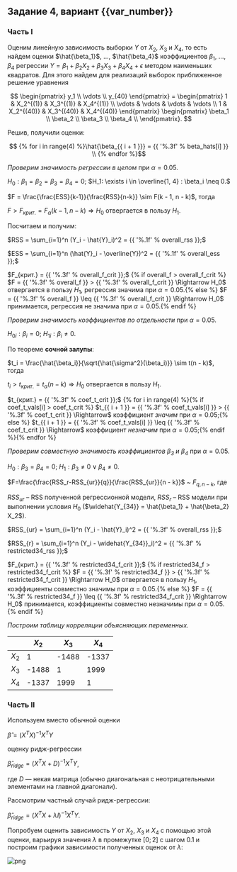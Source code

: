 ## Задание 4, вариант {{var_number}}

### Часть I

Оценим линейную зависимость выборки $Y$ от $X_2$, $X_3$ и $X_4$, то есть найдем оценки $\hat{\beta_1}$, ..., $\hat{\beta_4}$ коэффициентов $\beta_1$, ..., $\beta_4$ регрессии $Y = \beta_1 + \beta_2 X_2 + \beta_3 X_3 + \beta_4 X_4 + \epsilon$ методом наименьших квадратов. Для этого найдем для реализаций выборок приближенное решение уравнения

$$
 \begin{pmatrix}
	y_1 \\
	\vdots \\
	y_{40}
\end{pmatrix} = \begin{pmatrix}
	1 & X_2^{(1)} & X_3^{(1)} & X_4^{(1)} \\
	\vdots & \vdots & \vdots & \vdots \\
	1 & X_2^{(40)} & X_3^{(40)} & X_4^{(40)} 
\end{pmatrix} \begin{pmatrix}
	\beta_1 \\
	\beta_2 \\
	\beta_3 \\
	\beta_4 \\
\end{pmatrix}.
$$
  
Решив, получили оценки:

$$
{% for i in range(4) %}\hat{\beta_{{ i + 1 }}} = {{ '%.3f' % beta_hats[i] }} \\
{% endfor %}$$

*Проверим значимость регрессии в целом* при $\alpha = 0.05$.

$H_0: \beta_1 = \beta_2 = \beta_3 = \beta_4 = 0;$
$H_1: \exists i \in \overline{1, 4} : \beta_i \neq 0.$

$F = \frac{\frac{ESS}{k-1}}{\frac{RSS}{n-k}} \sim F(k - 1, n - k)$, тогда

$F > F_{крит.} = F_\alpha (k - 1, n - k) \Rightarrow H_0$ отвергается в пользу $H_1$.

Посчитаем и получим:

$RSS = \sum_{i=1}^n (Y_i - \hat{Y}_i)^2 = {{ '%.1f' % overall_rss }};$

$ESS = \sum_{i=1}^n (\hat{Y}_i - \overline{Y})^2 = {{ '%.1f' % overall_ess }};$

$F_{крит.} = {{ '%.3f' % overall_f_crit }};$
{% if overall_f > overall_f_crit %}
$F = {{ '%.3f' % overall_f }} > {{ '%.3f' % overall_f_crit }} \Rightarrow H_0$ отвергается в пользу $H_1$, регрессия значима при $\alpha = 0.05$.{% else %}
$F = {{ '%.3f' % overall_f }} \leq {{ '%.3f' % overall_f_crit }} \Rightarrow H_0$ принимается, регрессия не значима при $\alpha = 0.05$.{% endif %}

*Проверим значимость коэффициентов по отдельности* при $\alpha = 0.05$.
 
$H_{0i}: \beta_i = 0;$
$H_{1i}: \beta_i \neq 0.$

По теореме **сочной залупы**:

$t_i = \frac{\hat{\beta_i}}{\sqrt{\hat{\sigma^2}(\beta_i)}} \sim t(n - k)$, тогда

$t_i > t_{крит.} = t_\alpha (n - k) \Rightarrow H_0$ отвергается в пользу $H_1$.

$t_{крит.} = {{ '%.3f' % coef_t_crit }};$
{% for i in range(4) %}{% if coef_t_vals[i] > coef_t_crit %}
$t_{{ i + 1 }} = {{ '%.3f' % coef_t_vals[i] }} > {{ '%.3f' % coef_t_crit }} \Rightarrow$ коэффициент *значим* при $\alpha = 0.05$;{% else %}
$t_{{ i + 1 }} = {{ '%.3f' % coef_t_vals[i] }} \leq {{ '%.3f' % coef_t_crit }} \Rightarrow$ коэффициент *незначим* при $\alpha = 0.05$;{% endif %}{% endfor %}

*Проверим совместную значимость коэффициентов $\beta_3$ и $\beta_4$* при $\alpha = 0.05$.
 
$H_{0}: \beta_3 = \beta_4 = 0;$
$H_{1}: \beta_3 \neq 0 \vee \beta_4 \neq 0.$

$F=\frac{\frac{RSS_r-RSS_{ur}}{q}}{\frac{RSS_{ur}}{n - k}}$ ~ $F_{q, n - k}$, где

$RSS_{ur}$ – RSS полученной регрессионной модели, $RSS_{r}$ – RSS модели при выполнении условия $H_0$ ($\widehat{Y_{34}} = \hat{\beta_1} + \hat{\beta_2} X_2$).

$RSS_{ur} = \sum_{i=1}^n (Y_i - \hat{Y}_i)^2 = {{ '%.3f' % overall_rss }};$

$RSS_{r} = \sum_{i=1}^n (Y_i - \widehat{Y_{34}}_i)^2 = {{ '%.3f' % restricted34_rss }};$

$F_{крит.} = {{ '%.3f' % restricted34_f_crit }};$
{% if restricted34_f > restricted34_f_crit %}
$F = {{ '%.3f' % restricted34_f }} > {{ '%.3f' % restricted34_f_crit }} \Rightarrow H_0$ отвергается в пользу $H_1$, коэффициенты совместно значимы при $\alpha = 0.05$.{% else %}
$F = {{ '%.3f' % restricted34_f }} \leq {{ '%.3f' % restricted34_f_crit }} \Rightarrow H_0$ принимается, коэффициенты совместно незначимы при $\alpha = 0.05$.{% endif %}

*Построим таблицу корреляции объясняющих переменных.*
  
|&nbsp; | $X_2$ | $X_3$ | $X_4$ |
|-------|-------|-------|-------|
| $X_2$ |1      |-1488  |-1337  |
| $X_3$ |-1488  |1      |1999   |
| $X_4$ |-1337  |1999   |1      |

### Часть II

Используем вместо обычной оценки

$\hat{\beta} = (X^T X)^{-1} X^T Y$

оценку ридж-регрессии

$\hat{\beta}_{ridge} = (X^T X + D)^{-1} X^T Y$,

где $D$ — некая матрица (обычно диагональная с неотрицательными элементами на главной диагонали).

Рассмотрим частный случай ридж-регрессии:  

$\hat{\beta}_{ridge} = (X^T X + \lambda I)^{-1} X^T Y$.

Попробуем оценить зависимость $Y$ от $X_2$, $X_3$ и $X_4$ с помощью этой оценки, варьируя значения $\lambda$ в промежутке $[0;2]$ с шагом $0.1$ и построим графики зависимости полученных оценок от $\lambda$:

![png](~figure_4.png)

